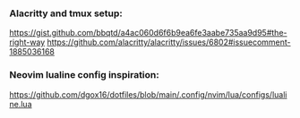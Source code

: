 ### Alacritty and tmux setup:
https://gist.github.com/bbqtd/a4ac060d6f6b9ea6fe3aabe735aa9d95#the-right-way
https://github.com/alacritty/alacritty/issues/6802#issuecomment-1885036168

### Neovim lualine config inspiration:
https://github.com/dgox16/dotfiles/blob/main/.config/nvim/lua/configs/lualine.lua
